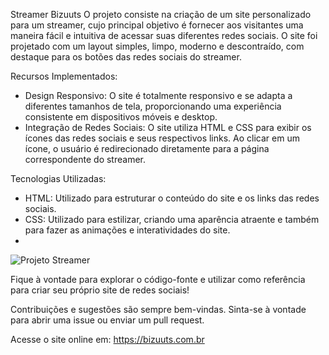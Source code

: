 Streamer Bizuuts
 O projeto consiste na criação de um site personalizado para um streamer, cujo principal objetivo é fornecer aos visitantes uma maneira fácil e intuitiva de acessar suas diferentes redes sociais. O site foi projetado com um layout simples, limpo, moderno e descontraído, com destaque para os botões das redes sociais do streamer.

Recursos Implementados:
- Design Responsivo: O site é totalmente responsivo e se adapta a diferentes tamanhos de tela, proporcionando uma experiência consistente em dispositivos móveis e desktop.
- Integração de Redes Sociais: O site utiliza HTML e CSS para exibir os ícones das redes sociais e seus respectivos links. Ao clicar em um ícone, o usuário é redirecionado diretamente para a página correspondente do streamer.

Tecnologias Utilizadas:
- HTML: Utilizado para estruturar o conteúdo do site e os links das redes sociais.
- CSS: Utilizado para estilizar, criando uma aparência atraente e também para fazer as animações e interatividades do site.
- 
![Projeto Streamer](https://github.com/RafaaKing/Streamer-Bizuuts/assets/138323110/71b0fbaa-3ddb-4f57-a46f-fd2b7186d303)

Fique à vontade para explorar o código-fonte e utilizar como referência para criar seu próprio site de redes sociais!

Contribuições e sugestões são sempre bem-vindas. Sinta-se à vontade para abrir uma issue ou enviar um pull request.

Acesse o site online em: https://bizuuts.com.br
